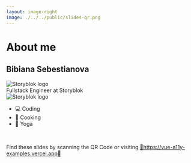 ```yaml
---
layout: image-right
image: ./../../public/slides-qr.png
---
```

# About me
## Bibiana Sebestianova
<span class="flex"> <div class="w-6 flex mr-2">![Storyblok logo](https://emoji.slack-edge.com/T3UANJMK7/sb/cb01bd133d483b66.png)</div>
Fullstack Engineer at Storyblok<div class="w-6 flex ml-2">![Storyblok logo](https://emoji.slack-edge.com/T3UANJMK7/sb/cb01bd133d483b66.png)</div>
</span>

- 💻 Coding
- 🍔 Cooking
- 🤸 Yoga

<br>

<span>Find these slides by scanning the QR Code or visiting 
<a href='https://vue-a11y-examples.vercel.app'> 🔗https://vue-a11y-examples.vercel.app🔗</a>
</span>

<div class="abs-br m-6 flex gap-2">
  <a href="www.linkedin.com/in/bibianasebestianova" target="_blank" aria-label="LinkedIn"
    class="text-xl icon-btn opacity-50 !border-none !hover:text-white">
    <carbon-logo-linkedin class="text-white"/>
  </a>
<a href="https://github.com/BibiSebi" target="_blank" aria-label="GitHub"
    class="text-xl icon-btn opacity-50 !border-none !hover:text-white">
    <carbon-logo-github class="text-white" />
  </a>
<a href="https://twitter.com/BibianaSebi" target="_blank" aria-label="Twitter"
    class="text-xl icon-btn opacity-50 !border-none !hover:text-white">
    <carbon-logo-twitter class="text-white" />
  </a>
</div>

<!--
first encounter with accessibility on interview
-->
